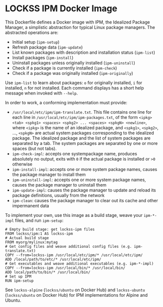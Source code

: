 # LOCKSS IPM Docker Image

This Dockerfile defines a Docker image with IPM, the Idealized Package Manager, a simplistic abstraction for typical Linux package managers. The abstracted operations are:

*   Initial setup (`ipm-setup`)
*   Refresh package data (`ipm-update`)
*   List known packages with description and installation status (`ipm-list`)
*   Install packages (`ipm-install`)
*   Uninstall packages unless originally installed (`ipm-uninstall`)
*   Check if a package is currently installed (`ipm-check`)
*   Check if a package was originally installed (`ipm-originally`)

Use `ipm-list` to learn about packages: `o` for originally installed, `i` for installed, `n` for not installed. Each command displays has a short help message when invoked with `--help`.

In order to work, a conforming implementation must provide:

*   `/usr/local/etc/ipm/ipm-translate.txt`. This file contains one line for each line in `/usr/local/etc/ipm/ipm-packages.txt`, of the form `<ipkg> <tab> <spkg1> <spaces> <spkg2> ... <spaces> <spkgN> <newline>`, where `<ipkg>` is the name of an idealized package, and `<spkg1>`, `<spkg2>`, ..., `<spkgN>` are actual system packages corresponding to the idealized package. The idealized package and the list of system packages are separated by a tab. The system packages are separated by one or more spaces (but not tabs).
*   `ipm-check-impl`: accepts one systempackage name, produces absolutely no output, exits with `0` if the actual package is installed or `>0` otherwise
*   `ipm-install-impl`: accepts one or more system package names, causes the package manager to install them
*   `ipm-uninstall-impl`: accepts one or more system package names, causes the package manager to uninstall them
*   `ipm-update-impl`: causes the package manager to update and reload its package definitions, usually from the network
*   `ipm-clean`: causes the package manager to clear out its cache and other impermanent data

To implement your own, use this image as a build stage, weave your `ipm-*-impl` files, and run `ipm-setup`:

```
# Empty build stage: get lockss-ipm files
FROM lockss/ipm:1 AS lockss-ipm
# Actual build stage
FROM myorg/mylinux:mytag
# Get config files and weave additional config files (e.g. ipm-translate.txt)
COPY --from=lockss-ipm /usr/local/etc/ipm/* /usr/local/etc/ipm/
ADD /local/path/to/etc/* /usr/local/etc/ipm/
# Get executables and weave additional executables (e.g. ipm-*-impl)
COPY --from=lockss-ipm /usr/local/bin/* /usr/local/bin/
ADD local/path/to/bin/* /usr/local/bin/
# Set up IPM
RUN ipm-setup
```

See `lockss-alpine` (`lockss/ubuntu` on Docker Hub) and `lockss-ubuntu` (`lockss/ubuntu` on Docker Hub) for IPM implementations for Alpine and Ubuntu.
